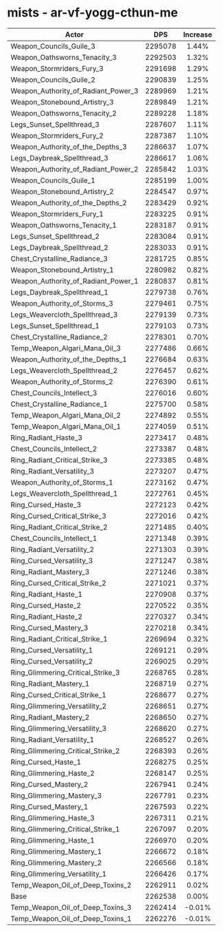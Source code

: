 # mists - ar-vf-yogg-cthun-me
| Actor | DPS | Increase |
|---|:---:|:---:|
|Weapon_Councils_Guile_3|2295078|1.44%|
|Weapon_Oathsworns_Tenacity_3|2292503|1.32%|
|Weapon_Stormriders_Fury_3|2291698|1.29%|
|Weapon_Councils_Guile_2|2290839|1.25%|
|Weapon_Authority_of_Radiant_Power_3|2289969|1.21%|
|Weapon_Stonebound_Artistry_3|2289849|1.21%|
|Weapon_Oathsworns_Tenacity_2|2289228|1.18%|
|Legs_Sunset_Spellthread_3|2287607|1.11%|
|Weapon_Stormriders_Fury_2|2287387|1.10%|
|Weapon_Authority_of_the_Depths_3|2286637|1.07%|
|Legs_Daybreak_Spellthread_3|2286617|1.06%|
|Weapon_Authority_of_Radiant_Power_2|2285842|1.03%|
|Weapon_Councils_Guile_1|2285199|1.00%|
|Weapon_Stonebound_Artistry_2|2284547|0.97%|
|Weapon_Authority_of_the_Depths_2|2283429|0.92%|
|Weapon_Stormriders_Fury_1|2283225|0.91%|
|Weapon_Oathsworns_Tenacity_1|2283187|0.91%|
|Legs_Sunset_Spellthread_2|2283084|0.91%|
|Legs_Daybreak_Spellthread_2|2283033|0.91%|
|Chest_Crystalline_Radiance_3|2281725|0.85%|
|Weapon_Stonebound_Artistry_1|2280982|0.82%|
|Weapon_Authority_of_Radiant_Power_1|2280837|0.81%|
|Legs_Daybreak_Spellthread_1|2279738|0.76%|
|Weapon_Authority_of_Storms_3|2279461|0.75%|
|Legs_Weavercloth_Spellthread_3|2279139|0.73%|
|Legs_Sunset_Spellthread_1|2279103|0.73%|
|Chest_Crystalline_Radiance_2|2278301|0.70%|
|Temp_Weapon_Algari_Mana_Oil_3|2277486|0.66%|
|Weapon_Authority_of_the_Depths_1|2276684|0.63%|
|Legs_Weavercloth_Spellthread_2|2276457|0.62%|
|Weapon_Authority_of_Storms_2|2276390|0.61%|
|Chest_Councils_Intellect_3|2276016|0.60%|
|Chest_Crystalline_Radiance_1|2275700|0.58%|
|Temp_Weapon_Algari_Mana_Oil_2|2274892|0.55%|
|Temp_Weapon_Algari_Mana_Oil_1|2274059|0.51%|
|Ring_Radiant_Haste_3|2273417|0.48%|
|Chest_Councils_Intellect_2|2273387|0.48%|
|Ring_Radiant_Critical_Strike_3|2273385|0.48%|
|Ring_Radiant_Versatility_3|2273207|0.47%|
|Weapon_Authority_of_Storms_1|2273162|0.47%|
|Legs_Weavercloth_Spellthread_1|2272761|0.45%|
|Ring_Cursed_Haste_3|2272123|0.42%|
|Ring_Cursed_Critical_Strike_3|2272016|0.42%|
|Ring_Radiant_Critical_Strike_2|2271485|0.40%|
|Chest_Councils_Intellect_1|2271348|0.39%|
|Ring_Radiant_Versatility_2|2271303|0.39%|
|Ring_Cursed_Versatility_3|2271247|0.38%|
|Ring_Radiant_Mastery_3|2271246|0.38%|
|Ring_Cursed_Critical_Strike_2|2271021|0.37%|
|Ring_Radiant_Haste_1|2270908|0.37%|
|Ring_Cursed_Haste_2|2270522|0.35%|
|Ring_Radiant_Haste_2|2270327|0.34%|
|Ring_Cursed_Mastery_3|2270218|0.34%|
|Ring_Radiant_Critical_Strike_1|2269694|0.32%|
|Ring_Cursed_Versatility_1|2269121|0.29%|
|Ring_Cursed_Versatility_2|2269025|0.29%|
|Ring_Glimmering_Critical_Strike_3|2268765|0.28%|
|Ring_Radiant_Mastery_1|2268719|0.27%|
|Ring_Cursed_Critical_Strike_1|2268677|0.27%|
|Ring_Glimmering_Versatility_2|2268651|0.27%|
|Ring_Radiant_Mastery_2|2268650|0.27%|
|Ring_Glimmering_Versatility_3|2268620|0.27%|
|Ring_Radiant_Versatility_1|2268527|0.26%|
|Ring_Glimmering_Critical_Strike_2|2268393|0.26%|
|Ring_Cursed_Haste_1|2268275|0.25%|
|Ring_Glimmering_Haste_2|2268147|0.25%|
|Ring_Cursed_Mastery_2|2267941|0.24%|
|Ring_Glimmering_Mastery_3|2267791|0.23%|
|Ring_Cursed_Mastery_1|2267593|0.22%|
|Ring_Glimmering_Haste_3|2267311|0.21%|
|Ring_Glimmering_Critical_Strike_1|2267097|0.20%|
|Ring_Glimmering_Haste_1|2266970|0.20%|
|Ring_Glimmering_Mastery_1|2266672|0.18%|
|Ring_Glimmering_Mastery_2|2266566|0.18%|
|Ring_Glimmering_Versatility_1|2266426|0.17%|
|Temp_Weapon_Oil_of_Deep_Toxins_2|2262911|0.02%|
|Base|2262538|0.00%|
|Temp_Weapon_Oil_of_Deep_Toxins_3|2262414|-0.01%|
|Temp_Weapon_Oil_of_Deep_Toxins_1|2262276|-0.01%|
